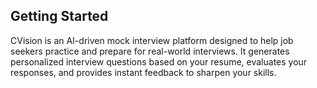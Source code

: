 ## Getting Started <br/>

CVision is an AI-driven mock interview platform designed to help job seekers practice and prepare for real-world interviews. It generates personalized interview questions based on your resume, evaluates your responses, and provides instant feedback to sharpen your skills.


 
 
